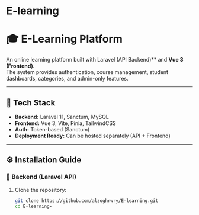 
# E-learning
# 🎓 E-Learning Platform

An online learning platform built with Laravel (API Backend)** and **Vue 3 (Frontend)**.  
The system provides authentication, course management, student dashboards, categories, and admin-only features.

---

## 🚀 Tech Stack
- **Backend:** Laravel 11, Sanctum, MySQL
- **Frontend:** Vue 3, Vite, Pinia, TailwindCSS 
- **Auth:** Token-based (Sanctum)
- **Deployment Ready:** Can be hosted separately (API + Frontend)

---

## ⚙️ Installation Guide

### 🔹 Backend (Laravel API)
1. Clone the repository:
   ```bash
   git clone https://github.com/alzoghrwry/E-learning.git
   cd E-learning-

